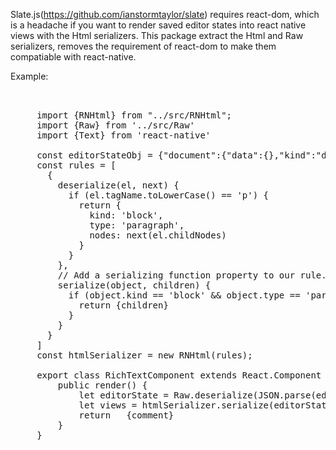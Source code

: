 Slate.js(https://github.com/ianstormtaylor/slate) requires react-dom, which is a headache if you want to render saved editor states into react native views with the Html serializers. This package extract the Html and Raw serializers, removes the requirement of react-dom to make them compatiable with react-native.

Example:



<pre>
    <div class="container">
     import {RNHtml} from "../src/RNHtml";
     import {Raw} from '../src/Raw'
     import {Text} from 'react-native'

     const editorStateObj = {"document":{"data":{},"kind":"document","nodes":[{"data":{},"kind":"block","isVoid":false,"type":"numbered-list","nodes":[{"data":{},"kind":"block","isVoid":false,"type":"list-item","nodes":[{"kind":"text","ranges":[{"kind":"range","text":"gdfgdffgdfdgfdg","marks":[]}]}]},{"data":{},"kind":"block","isVoid":false,"type":"list-item","nodes":[{"kind":"text","ranges":[{"kind":"range","text":"gfdgfdgfddfggdffdg","marks":[]}]}]}]}]},"kind":"state"}
     const rules = [
       {
         deserialize(el, next) {
           if (el.tagName.toLowerCase() == 'p') {
             return {
               kind: 'block',
               type: 'paragraph',
               nodes: next(el.childNodes)
             }
           }
         },
         // Add a serializing function property to our rule...
         serialize(object, children) {
           if (object.kind == 'block' && object.type == 'paragraph') {
             return <Text>{children}</Text>
           }
         }
       }
     ]
     const htmlSerializer = new RNHtml(rules);

     export class RichTextComponent extends React.Component {
         public render() {
             let editorState = Raw.deserialize(JSON.parse(editorStateObj), {terse: true});
             let views = htmlSerializer.serialize(editorState);
             return  <View> {comment}</View>
         }
     }
    </div>
</pre>